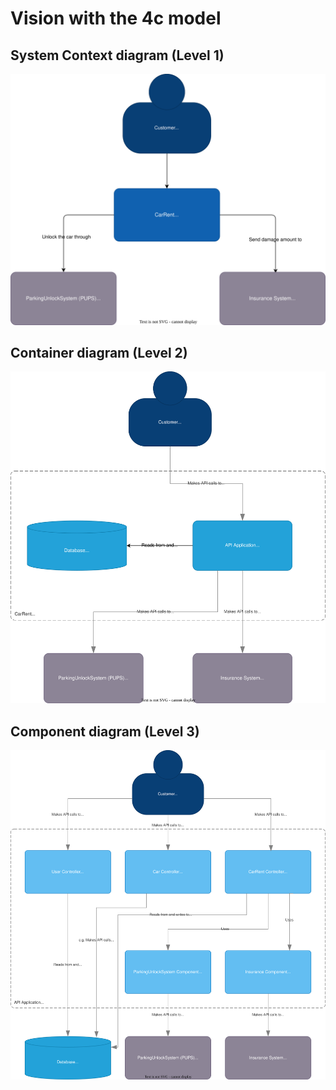 # Vision with the 4c model

## System Context diagram (Level 1)
![vision](context-diagram.drawio.svg)

## Container diagram (Level 2)
![vision](container-diagram.drawio.svg)

## Component diagram (Level 3)
![vision](component-diagram.drawio.svg)